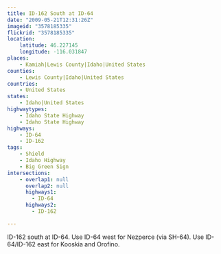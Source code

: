 ```yaml
---
title: ID-162 South at ID-64
date: "2009-05-21T12:31:26Z"
imageid: "3578185335"
flickrid: "3578185335"
location:
    latitude: 46.227145
    longitude: -116.031847
places:
    - Kamiah|Lewis County|Idaho|United States
counties:
    - Lewis County|Idaho|United States
countries:
    - United States
states:
    - Idaho|United States
highwaytypes:
    - Idaho State Highway
    - Idaho State Highway
highways:
    - ID-64
    - ID-162
tags:
    - Shield
    - Idaho Highway
    - Big Green Sign
intersections:
    - overlap1: null
      overlap2: null
      highways1:
        - ID-64
      highways2:
        - ID-162

---
```

ID-162 south at ID-64. Use ID-64 west for Nezperce (via SH-64). Use ID-64/ID-162 east for Kooskia and Orofino.